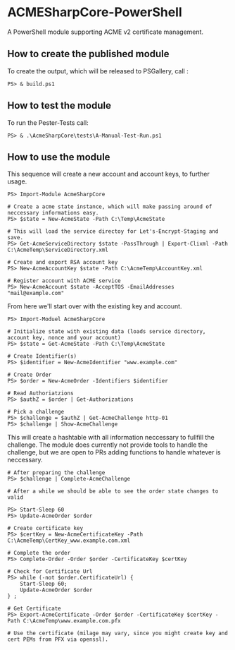 # ACMESharpCore-PowerShell

A PowerShell module supporting ACME v2 certificate management.

## How to create the published module

To create the output, which will be released to PSGallery, call :

```
PS> & build.ps1
```

## How to test the module

To run the Pester-Tests call:

```
PS> & .\AcmeSharpCore\tests\A-Manual-Test-Run.ps1
```

## How to use the module

This sequence will create a new account and account keys, to further usage.

```
PS> Import-Module AcmeSharpCore

# Create a acme state instance, which will make passing around of neccessary informations easy.
PS> $state = New-AcmeState -Path C:\Temp\AcmeState

# This will load the service directoy for Let's-Encrypt-Staging and save.
PS> Get-AcmeServiceDirectory $state -PassThrough | Export-Clixml -Path C:\AcmeTemp\ServiceDirectory.xml

# Create and export RSA account key
PS> New-AcmeAccountKey $state -Path C:\AcmeTemp\AccountKey.xml

# Register account with ACME service
PS> New-AcmeAccount $state -AcceptTOS -EmailAddresses "mail@example.com"
```

From here we'll start over with the existing key and account.

```
PS> Import-Moduel AcmeSharpCore

# Initialize state with existing data (loads service directory, account key, nonce and your account)
PS> $state = Get-AcmeState -Path C:\Temp\AcmeState

# Create Identifier(s)
PS> $identifier = New-AcmeIdentifier "www.example.com"

# Create Order
PS> $order = New-AcmeOrder -Identifiers $identifier

# Read Authoriatzions
PS> $authZ = $order | Get-Authorizations

# Pick a challenge
PS> $challenge = $authZ | Get-AcmeChallenge http-01
PS> $challenge | Show-AcmeChallenge
```

This will create a hashtable with all information neccessary to fullfill the challenge. The module does currently not provide tools to handle the challenge, but we are open to PRs adding functions to handle whatever is neccessary.

```
# After preparing the challenge
PS> $challenge | Complete-AcmeChallenge

# After a while we should be able to see the order state changes to valid

PS> Start-Sleep 60
PS> Update-AcmeOrder $order

# Create certificate key
PS> $certKey = New-AcmeCertificateKey -Path C:\AcmeTemp\CertKey_www.example.com.xml

# Complete the order
PS> Complete-Order -Order $order -CertificateKey $certKey

# Check for Certificate Url
PS> while (-not $order.CertificateUrl) {
    Start-Sleep 60;
    Update-AcmeOrder $order
} ;

# Get Certificate
PS> Export-AcmeCertificate -Order $order -CertificateKey $certKey -Path C:\AcmeTemp\www.example.com.pfx

# Use the certificate (milage may vary, since you might create key and cert PEMs from PFX via openssl).
```